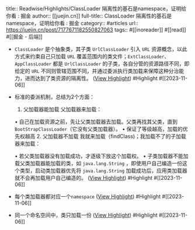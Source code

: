 title:: Readwise/Highlights/ClassLoader 隔离性的基石是namespace，证明给你看 : 掘金
author:: [[juejin.cn]]
full-title:: ClassLoader 隔离性的基石是namespace，证明给你看 : 掘金
category:: #articles
url:: https://juejin.cn/post/7177671182550827063
tags:: #[[inoreader]] #[[read]] #[[掘金 - 后端]]

- `ClassLoader` 是个抽象类，其子类 `UrlClassLoader` 引入 `URL` 资源概念，以此方式来约束自己只加载 `URL` 覆盖范围内的类文件；`ExtClassLoader`、`AppClassLoader` 都是 `UrlClassLoader` 的子类，各自分管的资源路径不同，即给定的 `URL` 不同则管辖范围不同，并通过委派执行类加载来保障这种分治能力，进而达到了类资源的隔离性。 ([View Highlight](https://read.readwise.io/read/01heh7gn2hgeyptaf7x85t0zj9)) #Highlight #[[2023-11-06]]
- 标准的委派机制，总结为2个方面：
  
  1.  父加载器能加载 父加载器来加载：
    
    •   自己在加载资源之前，先让父类加载器去加载。父类再找其父类，直到`BootStrapClassLoader`（它没有父类加载器）。
    •   保证了等级越高，加载的优先权越高
  2.  父加载器不加载 我就来加载（findClass)；我加载不了的子加载器来加载：
    
    •   若父类加载器没有加载成功，才逐级下放这个加载权。
    •   子类加载器不能加载父类加载器能加载的类，如 `java.lang.String` ，即使用户自己编造一份这个类型，启动类加载器优先将 `java.lang.String` 加载成功后，应用类加载器就不会再加载用户自己编造的。 ([View Highlight](https://read.readwise.io/read/01heh7hpjvxkvgj932g5bw0k2v)) #Highlight #[[2023-11-06]]
- 每个类加载器都对应一个`namespace` ([View Highlight](https://read.readwise.io/read/01heh7k3kcypqzp7sp440hqwhc)) #Highlight #[[2023-11-06]]
- 同一个命名空间中，类只加载一份 ([View Highlight](https://read.readwise.io/read/01heh7k53rhtcvjjp48yme4xh8)) #Highlight #[[2023-11-06]]